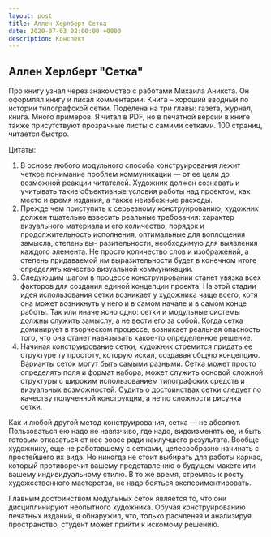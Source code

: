 ```yaml
---
layout: post
title: Аллен Херлберт Сетка
date: 2020-07-03 02:00:00 +0000
description: Конспект
---
```


## Аллен Херлберт "Сетка"

Про книгу узнал через знакомство с работами Михаила Аникста. Он оформлял книгу и писал комментарии. 
Книга – хороший вводный по истории типографской сетки. 
Поделена на три главы: газета, журнал, книга.  Много примеров.
Я читал в PDF, но в печатной версии в книге также присутствуют прозрачные листы с самими сетками. 100 страниц, читается быстро. 

Цитаты:  

1. В основе любого модульного способа конструирования лежит четкое понимание проблем коммуникации — от ее цели до возможной реакции читателей. Художник должен сознавать и учитывать такие объективные условия работы над проектом, как место и время издания, а также неизбежные расходы. 
2. Прежде чем приступить к серьезному конструированию, художник должен тщательно взвесить реальные требования: характер визуального материала и его количество, порядок и продолжительность исполнения, оптимальные для воплощения замысла, степень вы- разительности, необходимую для выявления каждого элемента. Не просто количество слов и изображений, а степень придаваемой им выразительности будет в конечном итоге определять качество визуальной коммуникации. 
3. Следующим шагом в процессе конструировании станет увязка всех факторов для создания единой концепции проекта. На этой стадии идея использования сетки возникает у художника чаще всего, хотя она может возникнуть у него и в самом начале и в самом конце работы. Так или иначе ясно одно: сетки и модульные системы должны служить замыслу, а не вести его за собой. Когда сетка доминирует в творческом процессе, возникает реальная опасность того, что она станет навязывать какое-то определенное решение. 
4. Начиная конструирование сетки, художник стремится придать ее структуре ту простоту, которую искал, создавая общую концепцию. Варианты сеток могут быть самыми разными. Сетка может просто определять поля и формат набора, может служить основой сложной структуры с широким использованием типографских средств и визуальных возможностей. Судить о достоинствах сетки следует по качеству полученной конструкции, а не по сложности рисунка сетки. 

Как и любой другой метод конструирования, сетка — не абсолют. Пользоваться ею надо не навязчиво, где надо, видоизменять ее, и быть готовым отказаться от нее вовсе ради наилучшего результата. Вообще художнику, еще не работавшему с сетками, целесообразно начинать с простейшего их вида. Но никогда не стоит выбирать для работы каркас, который противоречит вашему представлению о будущем макете или вашему индивидуальному стилю. В то же время, стремясь к росту художественного мастерства, не надо бояться экспериментировать.   

Главным достоинством модульных сеток является то, что они дисциплинируют неопытного художника. Обучая конструированию печатных изданий, я обнаружил, что, только расчленяя и анализируя пространство, студент может прийти к искомому решению.   

